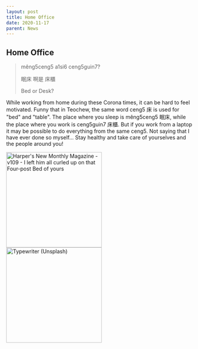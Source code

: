 ```yaml
---
layout: post
title: Home Office
date: 2020-11-17
parent: News
---
```


## Home Office

> mêng5ceng5 a1si6 ceng5guin7?
>
> 眠床 啊是 床櫃
>
> Bed or Desk?

While working from home during these Corona times, it can be hard to feel motivated. Funny that in Teochew, the same word ceng5 床 is used for "bed" and "table". The place where you sleep is mêng5ceng5 眠床, while the place where you work is ceng5guin7 床櫃. But if you work from a laptop it may be possible to do everything from the same ceng5. Not saying that I have ever done so myself...
Stay healthy and take care of yourselves and the people around you!

<a title="Author Gelett Burgess Illustrator Frederick Strothmann, Public domain, via Wikimedia Commons" href="https://commons.wikimedia.org/wiki/File:Harper%27s_New_Monthly_Magazine_-_v109_-_I_left_him_all_curled_up_on_that_Four-post_Bed_of_yours.png"><img width="256" alt="Harper&#039;s New Monthly Magazine - v109 - I left him all curled up on that Four-post Bed of yours" src="https://upload.wikimedia.org/wikipedia/commons/thumb/1/1a/Harper%27s_New_Monthly_Magazine_-_v109_-_I_left_him_all_curled_up_on_that_Four-post_Bed_of_yours.png/256px-Harper%27s_New_Monthly_Magazine_-_v109_-_I_left_him_all_curled_up_on_that_Four-post_Bed_of_yours.png"></a><a title="Alexa Mazzarello alexamazzarello, CC0, via Wikimedia Commons" href="https://commons.wikimedia.org/wiki/File:Typewriter_(Unsplash).jpg"><img width="256" alt="Typewriter (Unsplash)" src="https://upload.wikimedia.org/wikipedia/commons/thumb/3/36/Typewriter_%28Unsplash%29.jpg/256px-Typewriter_%28Unsplash%29.jpg"></a>
